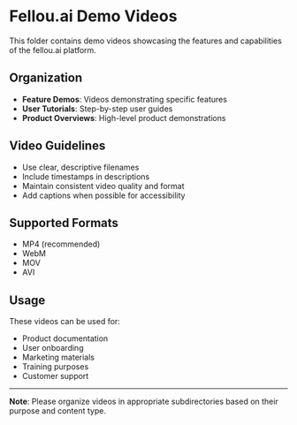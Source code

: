 # Fellou.ai Demo Videos

This folder contains demo videos showcasing the features and capabilities of the fellou.ai platform.

## Organization

- **Feature Demos**: Videos demonstrating specific features
- **User Tutorials**: Step-by-step user guides
- **Product Overviews**: High-level product demonstrations

## Video Guidelines

- Use clear, descriptive filenames
- Include timestamps in descriptions
- Maintain consistent video quality and format
- Add captions when possible for accessibility

## Supported Formats

- MP4 (recommended)
- WebM
- MOV
- AVI

## Usage

These videos can be used for:
- Product documentation
- User onboarding
- Marketing materials
- Training purposes
- Customer support

---

**Note**: Please organize videos in appropriate subdirectories based on their purpose and content type.
